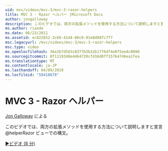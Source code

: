 ```yaml
---
uid: mvc/videos/mvc-3/mvc-3-razor-helpers
title: MVC 3 - Razor ヘルパー |Microsoft Docs
author: jongalloway
description: このビデオでは、両方の拡張メソッドを使用する方法について説明しますと宣言@helperRazor ビューでの構文。
ms.author: riande
ms.date: 06/23/2011
ms.assetid: ec822852-3c69-41d4-80c0-91e8d08fc7f7
msc.legacyurl: /mvc/videos/mvc-3/mvc-3-razor-helpers
msc.type: video
ms.openlocfilehash: 36e2b7d503c0377b3b32b1776df4e0f5ee4c0090
ms.sourcegitcommit: 0f1119340e4464720cfd16d0ff15764746ea1fea
ms.translationtype: MT
ms.contentlocale: ja-JP
ms.lasthandoff: 04/09/2019
ms.locfileid: "59418678"
---
```

# <a name="mvc-3---razor-helpers"></a>MVC 3 - Razor ヘルパー

[Jon Galloway](https://github.com/jongalloway) による

このビデオでは、両方の拡張メソッドを使用する方法について説明しますと宣言@helperRazor ビューでの構文。

[&#9654;ビデオ (8 分)](https://channel9.msdn.com/Blogs/ASP-NET-Site-Videos/mvc-3-razor-helpers)
